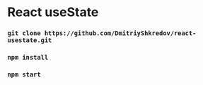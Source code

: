 # React useState

### `git clone https://github.com/DmitriyShkredov/react-usestate.git`
### `npm install`
### `npm start`
